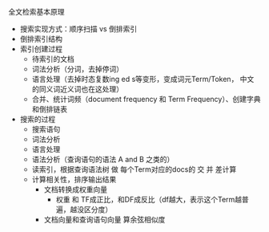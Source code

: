 全文检索基本原理

- 搜索实现方式：顺序扫描  vs  倒排索引
- 倒排索引结构
- 索引创建过程
  - 待索引的文档
  - 词法分析（分词，去掉停词）
  - 语言处理（去掉时态复数ing ed s等变形，变成词元Term/Token， 中文的同义词近义词也在这处理）
  - 合并、统计词频（document  frequency 和 Term Frequency）、创建字典和倒排链表
- 搜索的过程
  - 搜索语句
  - 词法分析
  - 语言处理
  - 语法分析（查询语句的语法  A and B 之类的）
  - 读索引，根据查询语法树 做 每个Term对应的docs的 交 并  差计算
  - 计算相关性，排序输出结果
    - 文档转换成权重向量
      - 权重 和 TF成正比，和DF成反比（df越大，表示这个Term越普遍，越没区分度）
    - 文档向量和查询语句向量 算余弦相似度

